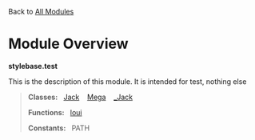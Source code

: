 Back to [All Modules](https://github.com/pyrustic/stylebase/blob/master/docs/modules/README.md#readme)

# Module Overview

**stylebase.test**
 
This is the description of this module. It is intended for test, nothing else

> **Classes:** &nbsp; [Jack](https://github.com/pyrustic/stylebase/blob/master/docs/modules/content/stylebase.test/content/classes/Jack.md#class-jack) &nbsp;&nbsp; [Mega](https://github.com/pyrustic/stylebase/blob/master/docs/modules/content/stylebase.test/content/classes/Mega.md#class-mega) &nbsp;&nbsp; [\_Jack](https://github.com/pyrustic/stylebase/blob/master/docs/modules/content/stylebase.test/content/classes/_Jack.md#class-_jack)
>
> **Functions:** &nbsp; [loui](https://github.com/pyrustic/stylebase/blob/master/docs/modules/content/stylebase.test/content/functions.md#loui)
>
> **Constants:** &nbsp; PATH
